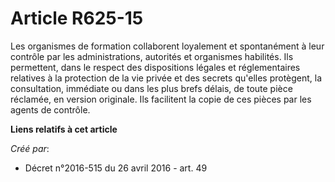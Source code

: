 # Article R625-15

Les organismes de formation collaborent loyalement et spontanément à leur contrôle par les administrations, autorités et
organismes habilités. Ils permettent, dans le respect des dispositions légales et réglementaires relatives à la protection de
la vie privée et des secrets qu'elles protègent, la consultation, immédiate ou dans les plus brefs délais, de toute pièce
réclamée, en version originale. Ils facilitent la copie de ces pièces par les agents de contrôle.

**Liens relatifs à cet article**

_Créé par_:

  - Décret n°2016-515 du 26 avril 2016 - art. 49
